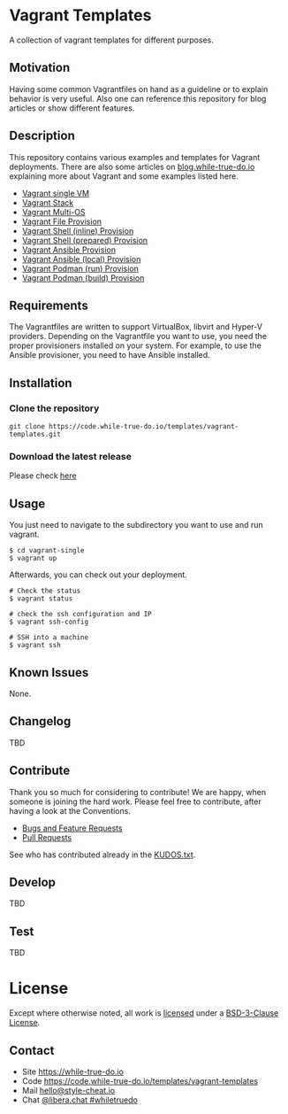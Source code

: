 # Vagrant Templates

A collection of vagrant templates for different purposes.

## Motivation

Having some common Vagrantfiles on hand as a guideline or to explain behavior
is very useful. Also one can reference this repository for blog articles or
show different features.

## Description

This repository contains various examples and templates for Vagrant deployments.
There are also some articles on
[blog.while-true-do.io](https://blog.while-true-do.io/tag/vagrant/) explaining
more about Vagrant and some examples listed here.

- [Vagrant single VM](./vagrant-single/)
- [Vagrant Stack](./vagrant-stack/)
- [Vagrant Multi-OS](./vagrant-multi-os/)
- [Vagrant File Provision](./vagrant-file/)
- [Vagrant Shell (inline) Provision](./vagrant-shell-inline/)
- [Vagrant Shell (prepared) Provision](./vagrant-shell-script/)
- [Vagrant Ansible Provision](./vagrant-ansible/)
- [Vagrant Ansible (local) Provision](./vagrant-ansible-local)
- [Vagrant Podman (run) Provision](./vagrant-podman)
- [Vagrant Podman (build) Provision](./vagrant-podman-build)

## Requirements

The Vagrantfiles are written to support VirtualBox, libvirt and Hyper-V providers.
Depending on the Vagrantfile you want to use, you need the proper provisioners
installed on your system. For example, to use the Ansible provisioner, you need
to have Ansible installed.

## Installation

### Clone the repository

```
git clone https://code.while-true-do.io/templates/vagrant-templates.git
```

### Download the latest release

Please check [here](https://code.while-true-do.io/templates/vagrant-templates/releases)

## Usage

You just need to navigate to the subdirectory you want to use and run vagrant.

```
$ cd vagrant-single
$ vagrant up
```

Afterwards, you can check out your deployment.

```
# Check the status
$ vagrant status

# check the ssh configuration and IP
$ vagrant ssh-config

# SSH into a machine
$ vagrant ssh
```

## Known Issues

None.

## Changelog

TBD

## Contribute

Thank you so much for considering to contribute! We are happy, when someone is
joining the hard work. Please feel free to contribute, after having a look at
the Conventions.

- [Bugs and Feature Requests](https://code.while-true-do.io/templates/vagrant-templates/issues)
- [Pull Requests](https://code.while-true-do.io/templates/vagrant-templates/pulls)

See who has contributed already in the [KUDOS.txt](KUDOS.txt).

## Develop

TBD

## Test

TBD

# License

Except where otherwise noted, all work is [licensed](LICENSE) under a
[BSD-3-Clause License](https://opensource.org/licenses/BSD-3-Clause).

## Contact

- Site <https://while-true-do.io>
- Code <https://code.while-true-do.io/templates/vagrant-templates>
- Mail [hello@style-cheat.io](mailto:hello@while-true-do.io)
- Chat [@libera.chat #whiletruedo](https://web.libera.chat/)
